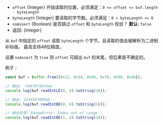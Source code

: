 <!-- YAML
added: v0.11.15
-->

* `offset` {Integer} 开始读取的位置，必须满足：`0 <= offset <= buf.length - byteLength`
* `byteLength` {Integer} 要读取的字节数。必须满足：`0 < byteLength <= 6`
* `noAssert` {Boolean} 是否跳过 `offset` 和 `byteLength` 校验？ **默认:** `false`
* 返回: {Integer}

从 `buf` 中指定的 `offset` 读取 `byteLength` 个字节，且读取的值会被解析为二进制补码值。
最高支持48位精度。

设置 `noAssert` 为 `true` 则 `offset` 可超出 `buf` 的末尾，但后果是不确定的。

例子：

```js
const buf = Buffer.from([0x12, 0x34, 0x56, 0x78, 0x90, 0xab]);

// 输出: -546f87a9cbee
console.log(buf.readIntLE(0, 6).toString(16));

// 输出: 1234567890ab
console.log(buf.readIntBE(0, 6).toString(16));

// 抛出异常: RangeError: Index out of range
console.log(buf.readIntBE(1, 6).toString(16));
```

